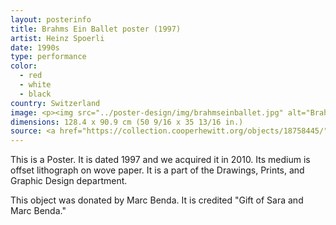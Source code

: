 ```yaml
---
layout: posterinfo
title: Brahms Ein Ballet poster (1997)
artist: Heinz Spoerli
date: 1990s
type: performance
color: 
  - red
  - white
  - black
country: Switzerland
image: <p><img src="../poster-design/img/brahmseinballet.jpg" alt="Brahms Ein Ballet poster"/></p>
dimensions: 128.4 x 90.9 cm (50 9/16 x 35 13/16 in.)
source: <a href="https://collection.cooperhewitt.org/objects/18758445/"> https://collection.cooperhewitt.org/objects/18758445/ </a>
---
```


<p> This is a Poster. It is dated 1997 and we acquired it in 2010. Its medium is offset lithograph on wove paper. It is a part of the Drawings, Prints, and Graphic Design department. </p>

<p> This object was donated by Marc Benda. It is credited "Gift of Sara and Marc Benda." </p>